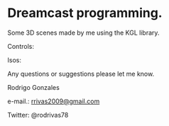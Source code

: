 

# Dreamcast programming.

Some 3D scenes made by me using the KGL library.


Controls:

Isos:

Any questions or suggestions please let me know.

 Rodrigo Gonzales
 
 e-mail.: rrivas2009@gmail.com
 
 Twitter: @rodrivas78
